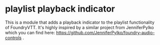 # playlist playback indicator

This is a module that adds a playback indicator to the playlist functionality of FoundryVTT. It's highly inspired by a similar project from JenniferPylko which you can find here: https://github.com/JenniferPylko/foundry-audio-controls .